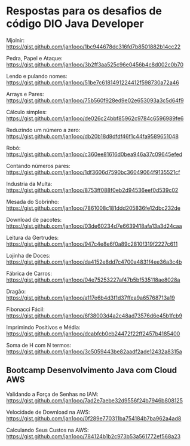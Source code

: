 # Respostas para os desafios de código DIO Java Developer

Mjolnir: https://gist.github.com/jan1ooo/1bc944678dc316fd7b8501882b14cc22

Pedra, Papel e Ataque: https://gist.github.com/jan1ooo/3b2ff3aa525c96e0456b4c8d002c0b70

Lendo e pulando nomes: https://gist.github.com/jan1ooo/51be7c6181491224412f598730a72a46

Arrays e Pares: https://gist.github.com/jan1ooo/75b560f928ed9e02e653093a3c5d64f9

Cálculo simples: https://gist.github.com/jan1ooo/de026c24bbf85962c9784c6596989fe6

Reduzindo um número a zero: https://gist.github.com/jan1ooo/db20b18d8dfdf46f1c44fa9589651048

Robô: https://gist.github.com/jan1ooo/c360ee81616d0bea946a37c09645efed

Contando números pares: https://gist.github.com/jan1ooo/1df3606d7590bc36049064f9135521cf

Industria da Multa: https://gist.github.com/jan1ooo/8753ff088f0eb2d94536eef0d539c02

Mesada do Sobrinho: https://gist.github.com/jan1ooo/7861008c181ddd205836fe12dbc232de

Download de pacotes: https://gist.github.com/jan1ooo/03de60234d7e6639418afa13a3d24caa

Leitura da Gertrudes: https://gist.github.com/jan1ooo/947c4e8e6f0a89c2810f319f2227c611

Lojinha de Doces: https://gist.github.com/jan1ooo/da4152e8dd7c4700a4831f4ee36a3c4b

Fábrica de Carros: https://gist.github.com/jan1ooo/04e75253227af47b5bf535118ae8028a

Dragão: https://gist.github.com/jan1ooo/a117e6b4d3f1d37ffea9a65768713a19

Fibonacci Fácil: https://gist.github.com/jan1ooo/6f38003d4a2c48ad73576d6e45b1fcb9

Imprimindo Positivos e Média: https://gist.github.com/jan1ooo/dcabfcb0eb24472f22ff2457b4185400

Soma de H com N termos: https://gist.github.com/jan1ooo/3c5059443be82aadf2ade12432a8315a

## Bootcamp Desenvolvimento Java com Cloud AWS

Validando a Força de Senhas no IAM: https://gist.github.com/jan1ooo/7ad2e7aebe32d9556f24b7946b808125

Velocidade de Download na AWS: https://gist.github.com/jan1ooo/0f289e770311ba754184b7ba962a4ad8

Calculando Seus Custos na AWS: https://gist.github.com/jan1ooo/784124b1b2c973b53a561772ef568a23
